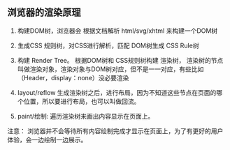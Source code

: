 ## 浏览器的渲染原理
1. 构建DOM树，浏览器会 根据文档解析 html/svg/xhtml 来构建一个DOM树
2. 生成CSS 规则树，对CSS进行解析，匹配 DOM树生成 CSS Rule树
3. 构建 Render Tree。 根据DOM树和 CSS规则树构建 渲染树， 
渲染树的节点叫做渲染对象，渲染对象与DOM树对应，但不是一一对应，有些比如（Header，display：none）没必要渲染

4. layout/reflow  生成渲染树之后，进行布局，因为不知道这些节点在页面的哪个位置，所以要进行布局，也可以叫做回流。
5. paint/绘制: 遍历渲染树来画出内容显示在页面上。

注意： 浏览器并不会等待所有内容绘制完成才显示在页面上，为了有更好的用户体验，会一边绘制一边展示。